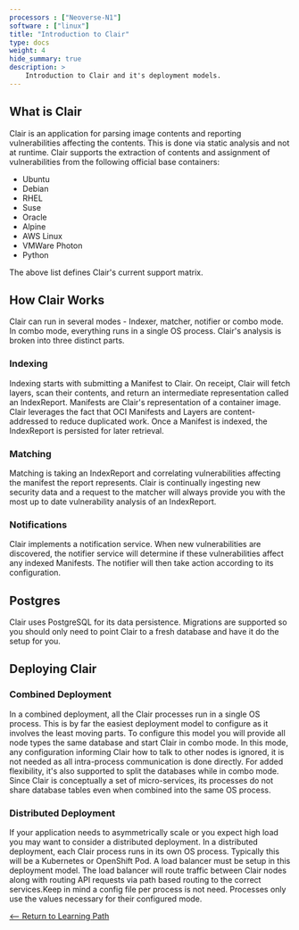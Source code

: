 ```yaml
---
processors : ["Neoverse-N1"]
software : ["linux"]
title: "Introduction to Clair"
type: docs
weight: 4
hide_summary: true
description: >
    Introduction to Clair and it's deployment models.
---
```


## What is Clair

Clair is an application for parsing image contents and reporting vulnerabilities affecting the contents. This is done via static analysis and not at runtime.
Clair supports the extraction of contents and assignment of vulnerabilities from the following official base containers:

* Ubuntu
* Debian
* RHEL
* Suse
* Oracle
* Alpine
* AWS Linux
* VMWare Photon
* Python

The above list defines Clair's current support matrix.

## How Clair Works

Clair can run in several modes - Indexer, matcher, notifier or combo mode. In combo mode, everything runs in a single OS process.
Clair's analysis is broken into three distinct parts.

### Indexing

Indexing starts with submitting a Manifest to Clair. On receipt, Clair will fetch layers, scan their contents, and return an intermediate representation called an IndexReport.
Manifests are Clair's representation of a container image. Clair leverages the fact that OCI Manifests and Layers are content-addressed to reduce duplicated work.
Once a Manifest is indexed, the IndexReport is persisted for later retrieval.

### Matching

Matching is taking an IndexReport and correlating vulnerabilities affecting the manifest the report represents.
Clair is continually ingesting new security data and a request to the matcher will always provide you with the most up to date vulnerability analysis of an IndexReport.

### Notifications

Clair implements a notification service.
When new vulnerabilities are discovered, the notifier service will determine if these vulnerabilities affect any indexed Manifests. The notifier will then take action according to its configuration.

## Postgres

Clair uses PostgreSQL for its data persistence. Migrations are supported so you should only need to point Clair to a fresh database and have it do the setup for you.

## Deploying Clair

### Combined Deployment

In a combined deployment, all the Clair processes run in a single OS process. This is by far the easiest deployment model to configure as it involves the least moving parts. To configure this model you will provide all node types the same database and start Clair in combo mode.
In this mode, any configuration informing Clair how to talk to other nodes is ignored, it is not needed as all intra-process communication is done directly.
For added flexibility, it's also supported to split the databases while in combo mode.
Since Clair is conceptually a set of micro-services, its processes do not share database tables even when combined into the same OS process.

### Distributed Deployment

If your application needs to asymmetrically scale or you expect high load you may want to consider a distributed deployment.
In a distributed deployment, each Clair process runs in its own OS process. Typically this will be a Kubernetes or OpenShift Pod.
A load balancer must be setup in this deployment model. The load balancer will route traffic between Clair nodes along with routing API requests via path based routing to the correct services.Keep in mind a config file per process is not need. Processes only use the values necessary for their configured mode.

[<-- Return to Learning Path](/content/en/cloud/clair/#sections)


